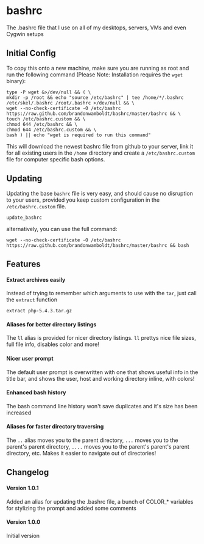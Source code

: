 bashrc
======

The .bashrc file that I use on all of my desktops, servers, VMs and even Cygwin setups

Initial Config
--------------

To copy this onto a new machine, make sure you are running as root and run the following command (Please Note: Installation requires the `wget` binary):

```
type -P wget &>/dev/null && ( \
mkdir -p /root && echo "source /etc/bashrc" | tee /home/*/.bashrc /etc/skel/.bashrc /root/.bashrc >/dev/null && \
wget --no-check-certificate -O /etc/bashrc https://raw.github.com/brandonwamboldt/bashrc/master/bashrc && \
touch /etc/bashrc.custom && \
chmod 644 /etc/bashrc && \
chmod 644 /etc/bashrc.custom && \
bash ) || echo "wget is required to run this command"
```

This will download the newest bashrc file from github to your server, link it for all existing users in the `/home` directory and create a `/etc/bashrc.custom` file for computer specific bash options.

Updating
--------

Updating the base `bashrc` file is very easy, and should cause no disruption to your users, provided you keep custom configuration in the `/etc/bashrc.custom` file.

```
update_bashrc
```

alternatively, you can use the full command:

```
wget --no-check-certificate -O /etc/bashrc https://raw.github.com/brandonwamboldt/bashrc/master/bashrc && bash
```

Features
--------

#### Extract archives easily

Instead of trying to remember which arguments to use with the `tar`, just call the `extract` function

```
extract php-5.4.3.tar.gz
```

#### Aliases for better directory listings

The `ll` alias is provided for nicer directory listings. `ll` prettys nice file sizes, full file info, disables color and more!

#### Nicer user prompt

The default user prompt is overwritten with one that shows useful info in the title bar, and shows the user, host and working directory inline, with colors!

#### Enhanced bash history

The bash command line history won't save duplicates and it's size has been increased

#### Aliases for faster directory traversing

The `..` alias moves you to the parent directory, `...` moves you to the parent's parent directory, `....` moves you to the parent's parent's parent directory, etc. Makes it easier to navigate out of directories!

Changelog
---------

#### Version 1.0.1

Added an alias for updating the .bashrc file, a bunch of COLOR_* variables for stylizing the prompt and added some comments

#### Version 1.0.0

Initial version
